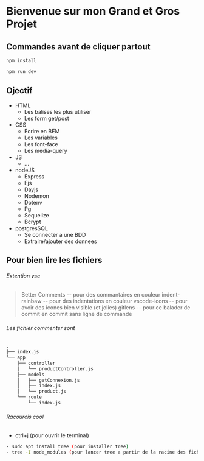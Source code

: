 # Bienvenue sur mon Grand et Gros Projet

## Commandes avant de cliquer partout

```bash
npm install

npm run dev
```

## Ojectif

- HTML
  - Les balises les plus utiliser
  - Les form get/post
- CSS
  - Ecrire en BEM
  - Les variables
  - Les font-face
  - Les media-query
- JS
  - ...
- nodeJS
  - Express
  - Ejs
  - Dayjs
  - Nodemon
  - Dotenv
  - Pg
  - Sequelize
  - Bcrypt
- postgresSQL
  - Se connecter a une BDD
  - Extraire/ajouter des donnees

## Pour bien lire les fichiers

###### Extention vsc

> Better Comments -- pour des commantaires en couleur
> indent-rainbaw -- pour des indentations en couleur
> vscode-icons -- pour avoir des icones bien visible (et jolies)
> gitlens -- pour ce balader de commit en commit sans ligne de commande

###### Les fichier commenter sont

```txt
.
├── index.js
└── app
    ├── controller
    │   └── productController.js
    ├── models
    │   ├── getConnexion.js
    │   ├── index.js
    │   └── product.js
    └── route
        └── index.js
```

###### Racourcis cool

- ctrl+j (pour ouvrir le terminal)

```bash
- sudo apt install tree (pour installer tree)
- tree -I node_modules (pour lancer tree a partir de la racine des fichiers)
```


